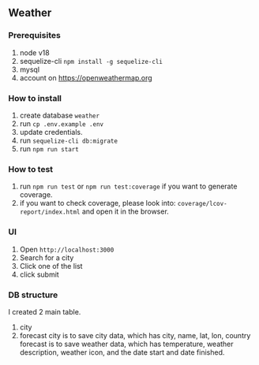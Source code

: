## Weather

### Prerequisites
1. node v18
2. sequelize-cli `npm install -g sequelize-cli`
3. mysql
4. account on https://openweathermap.org

### How to install
1. create database `weather` 
2. run `cp .env.example .env`
3. update credentials.
4. run `sequelize-cli db:migrate`
5. run `npm run start`

### How to test
1. run `npm run test` or `npm run test:coverage` if you want to generate coverage.
2. if you want to check coverage, please look into: `coverage/lcov-report/index.html` and open it in the browser.

### UI
1. Open `http://localhost:3000` 
2. Search for a city
3. Click one of the list
4. click submit


### DB structure
I created 2 main table.
1. city
2. forecast
city is to save city data, which has city, name, lat, lon, country
forecast is to save weather data, which has temperature, weather description, weather icon, and the date start and date finished.